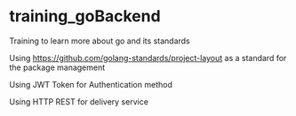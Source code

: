 # training_goBackend

Training to learn more about go and its standards

Using https://github.com/golang-standards/project-layout as a standard for the package management

Using JWT Token for Authentication method

Using HTTP REST for delivery service
